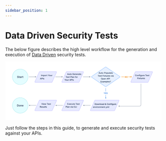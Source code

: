 ```yaml
---
sidebar_position: 1
---
```



# Data Driven Security Tests
The below figure describes the high level workflow for the generation and execution of [Data Driven](../../../concepts/test-plans/test-plan-types.md) security tests.

![](../../../assets/data-driven-flow.svg)

Just follow the steps in this guide, to generate and execute security tests against your APIs.
